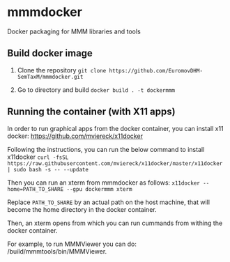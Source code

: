 # mmmdocker
Docker packaging for MMM libraries and tools

## Build docker image
1. Clone the repository 
`git clone https://github.com/EuromovDHM-SemTaxM/mmmdocker.git`

2. Go to directory and build 
`docker build . -t dockermmm`


## Running the container (with X11 apps)
In order to run graphical apps from the docker container, you can install x11 docker:
https://github.com/mviereck/x11docker


Following the instructions, you can run the below command to install x11docker
`curl -fsSL https://raw.githubusercontent.com/mviereck/x11docker/master/x11docker | sudo bash -s -- --update`

Then you can run an xterm from mmmdocker as follows: 
`x11docker --home=PATH_TO_SHARE --gpu dockermmm xterm`

Replace `PATH_TO_SHARE` by an actual path on the host machine, that will become the home directory in the docker container. 

Then, an xterm opens from which you can run cummands from withing the docker container. 

For example, to run MMMViewer you can do: /build/mmmtools/bin/MMMViewer. 


